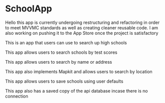 # SchoolApp

Hello this app is currently undergoing restructuring and refactoring in order to meet MVVMC standards as well as creating cleaner reusable code. I am also working on pushing it to the App Store once the project is satisfactory 

This is an app that users can use to search up high schools

This app allows users to search schools by test scores

This app allows users to search by name or address

This app also implements Mapkit and allows users to search by location

This app allows users to save schools using user defaults

This app also has a saved copy of the api database incase there is no connection
